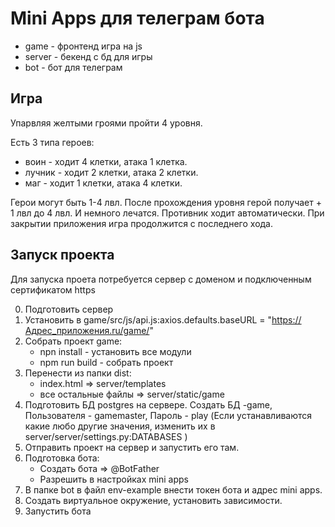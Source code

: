 # Mini Apps для телеграм бота 

 - game - фронтенд игра на js 
 - server - бекенд с бд для игры
 - bot - бот для телеграм

## Игра

   Упарвляя желтыми гроями пройти 4 уровня. 

Есть 3 типа героев: 
 - воин - ходит 4 клетки, атака 1 клетка.
 - лучник - ходит 2 клетки, атака 2 клетки.
 - маг - ходит 1 клетки, атака 4 клетки.

Герои могут быть 1-4 лвл. После прохождения уровня герой получает + 1 лвл до 4 лвл. 
И немного лечатся. Противник ходит автоматически. При закрытии приложения игра продолжится с последнего хода. 

## Запуск проекта
Для запуска проета потребуется сервер с доменом и подключенным сертификатом https


0. Подготовить сервер
1. Установить в game/src/js/api.js:axios.defaults.baseURL = "https://Адрес_приложения.ru/game/"
2. Собрать проект game:
    * npn install - установить все модули 
    * npm run build - собрать проект
3. Перенести из папки dist:
    * index.html  => server/templates
    * все остальные файлы  => server/static/game
4. Подготовить БД postgres на сервере. Создать БД -game, Пользователя - gamemaster, Пароль - play (Если устанавливаются какие любо другие значения, изменить их в server/server/settings.py:DATABASES )
5. Отправить проект на сервер и запустить его там. 
6. Подготовка бота:
    * Создать бота => @BotFather
    * Разрешить в настройках mini apps
7. В папке bot в файл env-example внести токен бота и адрес mini apps.
8. Создать виртуальное окружение, установить зависимости.
9. Запустить бота 